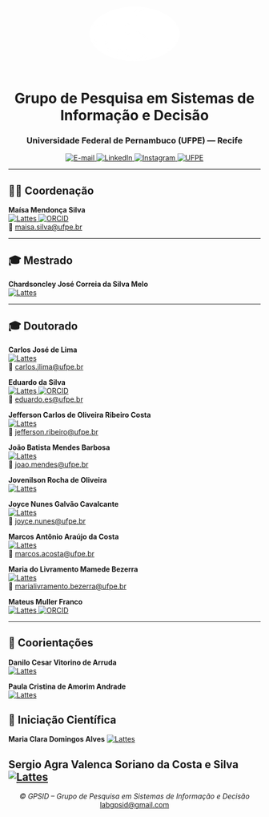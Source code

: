 <div align="center">

<img src="gpsid.png" alt="Logo GPSID" width="180" style="border-radius: 50%; margin-bottom: 15px;"/>

# Grupo de Pesquisa em Sistemas de Informação e Decisão
### Universidade Federal de Pernambuco (UFPE) — Recife

<a href="mailto:labgpsid@gmail.com" target="_blank" rel="noopener noreferrer">
  <img src="https://img.shields.io/badge/-labgpsid%40gmail.com-D14836?style=flat&logo=gmail&logoColor=white" alt="E-mail">
</a>
<a href="https://www.linkedin.com/company/grupo-de-pesquisa-em-sistemas-de-informa%C3%A7%C3%A3o-e-decis%C3%A3o-gpsid-ufpe/" target="_blank" rel="noopener noreferrer">
  <img src="https://img.shields.io/badge/-LinkedIn-0A66C2?style=flat&logo=linkedin&logoColor=white" alt="LinkedIn">
</a>
<a href="https://www.instagram.com/labgpsid/" target="_blank" rel="noopener noreferrer">
  <img src="https://img.shields.io/badge/-Instagram-E4405F?style=flat&logo=instagram&logoColor=white" alt="Instagram">
</a>
<a href="https://www.ufpe.br" target="_blank" rel="noopener noreferrer">
  <img src="https://img.shields.io/badge/-UFPE-7C002D?style=flat&logo=academia&logoColor=white" alt="UFPE">
</a>

---

</div>

## 👩‍🏫 Coordenação

**Maísa Mendonça Silva**  
<a href="http://lattes.cnpq.br/1719660651640802" target="_blank" rel="noopener noreferrer">
  <img src="https://img.shields.io/badge/-Lattes-007ACC?style=flat&logo=google-scholar&logoColor=white" alt="Lattes">
</a>
<a href="https://orcid.org/0000-0003-4223-2769" target="_blank" rel="noopener noreferrer">
  <img src="https://img.shields.io/badge/-ORCID-A6CE39?style=flat&logo=orcid&logoColor=white" alt="ORCID">
</a>  
📧 maisa.silva@ufpe.br

---

## 🎓 Mestrado

**Chardsoncley José Correia da Silva Melo**  
<a href="http://lattes.cnpq.br/4730758926255746" target="_blank" rel="noopener noreferrer">
  <img src="https://img.shields.io/badge/-Lattes-007ACC?style=flat&logo=google-scholar&logoColor=white" alt="Lattes">
</a>

---

## 🎓 Doutorado

**Carlos José de Lima**  
<a href="http://lattes.cnpq.br/6652468960979337" target="_blank" rel="noopener noreferrer">
  <img src="https://img.shields.io/badge/-Lattes-007ACC?style=flat&logo=google-scholar&logoColor=white" alt="Lattes">
</a>  
📧 carlos.jlima@ufpe.br  

**Eduardo da Silva**  
<a href="http://lattes.cnpq.br/9698302403435499" target="_blank" rel="noopener noreferrer">
  <img src="https://img.shields.io/badge/-Lattes-007ACC?style=flat&logo=google-scholar&logoColor=white" alt="Lattes">
</a>
<a href="https://orcid.org/0000-0002-2455-2294" target="_blank" rel="noopener noreferrer">
  <img src="https://img.shields.io/badge/-ORCID-A6CE39?style=flat&logo=orcid&logoColor=white" alt="ORCID">
</a>  
📧 eduardo.es@ufpe.br  

**Jefferson Carlos de Oliveira Ribeiro Costa**  
<a href="http://lattes.cnpq.br/6411337258532071" target="_blank" rel="noopener noreferrer">
  <img src="https://img.shields.io/badge/-Lattes-007ACC?style=flat&logo=google-scholar&logoColor=white" alt="Lattes">
</a>  
📧 jefferson.ribeiro@ufpe.br  

**João Batista Mendes Barbosa**  
<a href="http://lattes.cnpq.br/4686033623536696" target="_blank" rel="noopener noreferrer">
  <img src="https://img.shields.io/badge/-Lattes-007ACC?style=flat&logo=google-scholar&logoColor=white" alt="Lattes">
</a>  
📧 joao.mendes@ufpe.br  

**Jovenilson Rocha de Oliveira**  
<a href="http://lattes.cnpq.br/4863817903775091" target="_blank" rel="noopener noreferrer">
  <img src="https://img.shields.io/badge/-Lattes-007ACC?style=flat&logo=google-scholar&logoColor=white" alt="Lattes">
</a>

**Joyce Nunes Galvão Cavalcante**  
<a href="http://lattes.cnpq.br/9078115312448557" target="_blank" rel="noopener noreferrer">
  <img src="https://img.shields.io/badge/-Lattes-007ACC?style=flat&logo=google-scholar&logoColor=white" alt="Lattes">
</a>  
📧 joyce.nunes@ufpe.br  

**Marcos Antônio Araújo da Costa**  
<a href="http://lattes.cnpq.br/0908944937890798" target="_blank" rel="noopener noreferrer">
  <img src="https://img.shields.io/badge/-Lattes-007ACC?style=flat&logo=google-scholar&logoColor=white" alt="Lattes">
</a>  
📧 marcos.acosta@ufpe.br  

**Maria do Livramento Mamede Bezerra**  
<a href="http://lattes.cnpq.br/2045810723587545" target="_blank" rel="noopener noreferrer">
  <img src="https://img.shields.io/badge/-Lattes-007ACC?style=flat&logo=google-scholar&logoColor=white" alt="Lattes">
</a>  
📧 marialivramento.bezerra@ufpe.br  

**Mateus Muller Franco**  
<a href="http://lattes.cnpq.br/9554919145483656" target="_blank" rel="noopener noreferrer">
  <img src="https://img.shields.io/badge/-Lattes-007ACC?style=flat&logo=google-scholar&logoColor=white" alt="Lattes">
</a>
<a href="https://orcid.org/0000-0001-5137-4342" target="_blank" rel="noopener noreferrer">
  <img src="https://img.shields.io/badge/-ORCID-A6CE39?style=flat&logo=orcid&logoColor=white" alt="ORCID">
</a>

---

## 🤝 Coorientações

**Danilo Cesar Vitorino de Arruda**  
<a href="http://lattes.cnpq.br/2725265019496657" target="_blank" rel="noopener noreferrer">
  <img src="https://img.shields.io/badge/-Lattes-007ACC?style=flat&logo=google-scholar&logoColor=white" alt="Lattes">
</a>

**Paula Cristina de Amorim Andrade**  
<a href="http://lattes.cnpq.br/6398108441133432" target="_blank" rel="noopener noreferrer">
  <img src="https://img.shields.io/badge/-Lattes-007ACC?style=flat&logo=google-scholar&logoColor=white" alt="Lattes">
</a>

## 🤝 Iniciação Científica
**Maria Clara Domingos Alves**
<a href="http://lattes.cnpq.br/6107103997558142" target="_blank" rel="noopener noreferrer">
  <img src="https://img.shields.io/badge/-Lattes-007ACC?style=flat&logo=google-scholar&logoColor=white" alt="Lattes">
</a>

**Sergio Agra Valenca Soriano da Costa e Silva**  
<a href="" target="_blank" rel="noopener noreferrer">
  <img src="https://img.shields.io/badge/-Lattes-007ACC?style=flat&logo=google-scholar&logoColor=white" alt="Lattes">
</a>
---

<div align="center">

<i>© GPSID – Grupo de Pesquisa em Sistemas de Informação e Decisão</i><br>
<a href="mailto:labgpsid@gmail.com" target="_blank" rel="noopener noreferrer">labgpsid@gmail.com</a>

</div>
